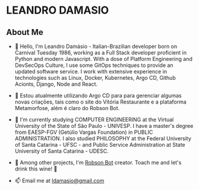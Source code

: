 # LEANDRO DAMASIO

## About Me

- 👋 Hello, I'm Leandro Damásio - Italian-Brazilian developer born on Carnival Tuesday 1986, working as a Full Stack developer proficient in Python and modern Javascript. With a dose of Platform Engineering and DevSecOps Culture, I use some GitOps techniques to provide an updated software service. I work with extensive experience in technologies such as Linux, Docker, Kubernetes, Argo CD, Github Acionts, Django, Node and React.
  
- 👀 Estou atualmente utilizando Argo CD para para gerenciar algumas novas criações, tais como o site do Vitória Restaurante e a plataforma Metamorfose, além é claro do Robson Bot.

- 🌱 I'm currently studying COMPUTER ENGINEERING at the Virtual University of the State of São Paulo - UNIVESP. I have a master's degree from EAESP-FGV (Getúlio Vargas Foundation) in PUBLIC ADMINISTRATION. I also studied PHILOSOPHY at the Federal University of Santa Catarina - UFSC - and Public Service Administration at State University of Santa Catarina - UDESC.

- 💞️ Among other projects, I'm [Robson Bot](https://github.com/ldamasio/robson) creator. Toach me and let's drink this wine! 🍷

- 📫 Email me at ldamasio@gmail.com




